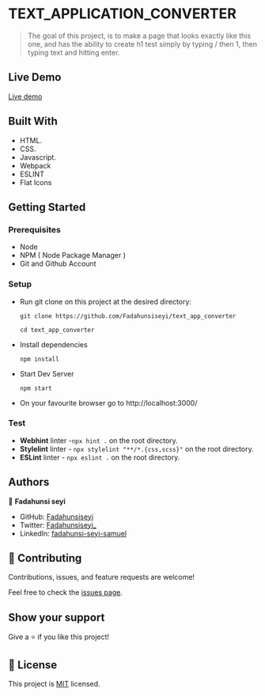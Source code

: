 
# TEXT_APPLICATION_CONVERTER

> The goal of this project, is to make a page that looks exactly like this one,  and has the ability to create h1 test simply by typing / then 1, then typing text and hitting enter.

## Live Demo

[Live demo](https://fadahunsiseyi.github.io/text_app_converter/)

## Built With

- HTML.
- CSS.
- Javascript.
- Webpack
- ESLINT
- Flat Icons

## Getting Started

### Prerequisites

- Node
- NPM ( Node Package Manager )
- Git and Github Account

### Setup

- Run git clone on this project at the desired directory:
  ```
  git clone https://github.com/Fadahunsiseyi/text_app_converter
  ```
  ```
  cd text_app_converter
  ```
- Install dependencies

  ```
  npm install
  ```

- Start Dev Server
  ```
  npm start
  ```
- On your favourite browser go to http://localhost:3000/

### Test

- **Webhint** linter -`npx hint .` on the root directory.
- **Stylelint** linter - `npx stylelint "**/*.{css,scss}"` on the root directory.
- **ESLint** linter - `npx eslint .` on the root directory.

## Authors

👤 **Fadahunsi seyi**

- GitHub: [Fadahunsiseyi](https://github.com/Fadahunsiseyi)
- Twitter: [Fadahunsiseyi_](https://twitter.com/@Fadahunsiseyi_)
- LinkedIn: [fadahunsi-seyi-samuel](https://www.linkedin.com/in/fadahunsiseyi)


## 🤝 Contributing

Contributions, issues, and feature requests are welcome!

Feel free to check the [issues page](https://github.com/Fadahunsiseyi/text_app_converter/issues).

## Show your support

Give a ⭐️ if you like this project!

## 📝 License

This project is [MIT](./MIT.md) licensed.